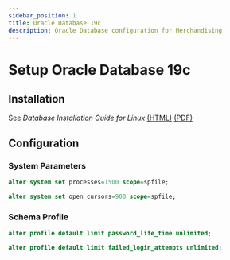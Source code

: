 ```yaml
---
sidebar_position: 1
title: Oracle Database 19c
description: Oracle Database configuration for Merchandising
---
```


# Setup Oracle Database 19c

## Installation

See _Database Installation Guide for Linux_ [(HTML)](https://docs.oracle.com/en/database/oracle/oracle-database/19/ladbi/index.html) [(PDF)](./../../../static/oradocs/database19c-installation-guide-linux.pdf)


## Configuration

### System Parameters

```sql
alter system set processes=1500 scope=spfile;

alter system set open_cursors=900 scope=spfile;
```


### Schema Profile

```sql
alter profile default limit password_life_time unlimited;

alter profile default limit failed_login_attempts unlimited;
```